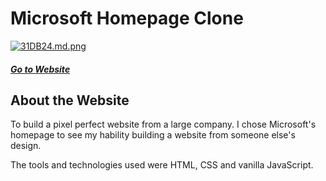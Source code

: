 # Microsoft Homepage Clone

[![31DB24.md.png](https://iili.io/31DB24.md.png)](https://freeimage.host/i/31DB24)

##### [Go to Website](https://microsoft-clone-homepage.netlify.app/)

## About the Website

To build a pixel perfect website from a large company.
I chose Microsoft's homepage to see my hability building a website from someone else's design.


The tools and technologies used were HTML, CSS and vanilla JavaScript.
